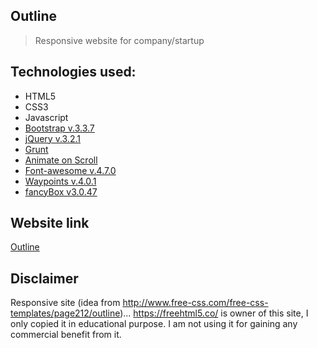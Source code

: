 ## Outline

> Responsive website for company/startup

## Technologies used:
* HTML5
* CSS3
* Javascript
* [Bootstrap v.3.3.7](https://getbootstrap.com/docs/3.3/)
* [jQuery v.3.2.1](https://jquery.com/)
* [Grunt](https://gruntjs.com/)
* [Animate on Scroll](https://github.com/michalsnik/aos)
* [Font-awesome v.4.7.0](https://fontawesome.com/icons)
* [Waypoints v.4.0.1](https://github.com/imakewebthings/waypoints/)
* [fancyBox v3.0.47](http://fancyapps.com/fancybox/)

## Website link
[Outline](https://krstic-duci.github.io/site-Outline/)

## Disclaimer

Responsive site (idea from http://www.free-css.com/free-css-templates/page212/outline)... https://freehtml5.co/ is owner of this site, I only copied it in educational purpose. I am not using it for gaining any commercial benefit from it.
